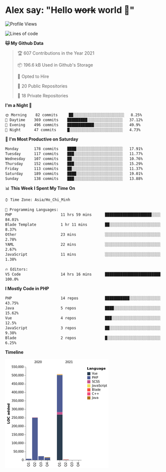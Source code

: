 # Alex say: "Hello ~~work~~ world 🐾"

<!--START_SECTION:waka-->
![Profile Views](http://img.shields.io/badge/Profile%20Views-0-blue)

![Lines of code](https://img.shields.io/badge/From%20Hello%20World%20I%27ve%20Written-807893%20lines%20of%20code-blue)

**🐱 My Github Data** 

> 🏆 607 Contributions in the Year 2021
 > 
> 📦 196.6 kB Used in Github's Storage 
 > 
> 💼 Opted to Hire
 > 
> 📜 20 Public Repositories 
 > 
> 🔑 18 Private Repositories  
 > 
**I'm a Night 🦉** 

```text
🌞 Morning    82 commits     ██░░░░░░░░░░░░░░░░░░░░░░░   8.25% 
🌆 Daytime    369 commits    █████████░░░░░░░░░░░░░░░░   37.12% 
🌃 Evening    496 commits    ████████████░░░░░░░░░░░░░   49.9% 
🌙 Night      47 commits     █░░░░░░░░░░░░░░░░░░░░░░░░   4.73%

```
📅 **I'm Most Productive on Saturday** 

```text
Monday       178 commits    ████░░░░░░░░░░░░░░░░░░░░░   17.91% 
Tuesday      117 commits    ███░░░░░░░░░░░░░░░░░░░░░░   11.77% 
Wednesday    107 commits    ██░░░░░░░░░░░░░░░░░░░░░░░   10.76% 
Thursday     152 commits    ███░░░░░░░░░░░░░░░░░░░░░░   15.29% 
Friday       113 commits    ██░░░░░░░░░░░░░░░░░░░░░░░   11.37% 
Saturday     189 commits    ████░░░░░░░░░░░░░░░░░░░░░   19.01% 
Sunday       138 commits    ███░░░░░░░░░░░░░░░░░░░░░░   13.88%

```


📊 **This Week I Spent My Time On** 

```text
⌚︎ Time Zone: Asia/Ho_Chi_Minh

💬 Programming Languages: 
PHP                      11 hrs 59 mins      █████████████████████░░░░   84.01% 
Blade Template           1 hr 11 mins        ██░░░░░░░░░░░░░░░░░░░░░░░   8.37% 
Other                    23 mins             ░░░░░░░░░░░░░░░░░░░░░░░░░   2.78% 
YAML                     22 mins             ░░░░░░░░░░░░░░░░░░░░░░░░░   2.67% 
JavaScript               11 mins             ░░░░░░░░░░░░░░░░░░░░░░░░░   1.38%

🔥 Editors: 
VS Code                  14 hrs 16 mins      █████████████████████████   100.0%

```

**I Mostly Code in PHP** 

```text
PHP                      14 repos            ███████████░░░░░░░░░░░░░░   43.75% 
Java                     5 repos             ████░░░░░░░░░░░░░░░░░░░░░   15.62% 
Vue                      4 repos             ███░░░░░░░░░░░░░░░░░░░░░░   12.5% 
JavaScript               3 repos             ██░░░░░░░░░░░░░░░░░░░░░░░   9.38% 
Blade                    2 repos             █░░░░░░░░░░░░░░░░░░░░░░░░   6.25%

```


**Timeline**

![Chart not found](https://raw.githubusercontent.com/alexzvn/alexzvn/main/charts/bar_graph.png) 


<!--END_SECTION:waka-->
